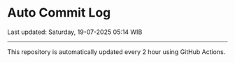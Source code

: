 # Auto Commit Log

Last updated: Saturday, 19-07-2025 05:14 WIB

---

This repository is automatically updated every 2 hour using GitHub Actions.
